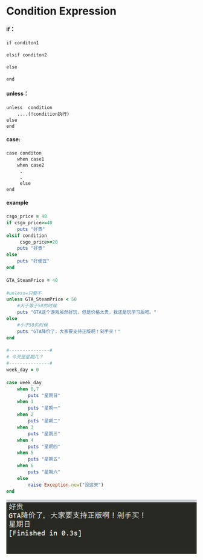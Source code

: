 # Condition Expression

#### **if：**

```text
if conditon1

elsif conditon2

else

end
```

#### unless：

```text
unless  condition
    ....(!condition执行)
else
end
```

#### case:

```text
case conditon
    when case1
    when case2
     .
     .
     else
end
```

#### example

```ruby
csgo_price = 48
if csgo_price>=40
	puts "好贵"
elsif condition
 	 csgo_price>=20
	puts "好贵"
else 
	puts "好便宜"
end

GTA_SteamPrice = 40

#unless=只要不
unless GTA_SteamPrice < 50
    #大于等于50的时候
    puts "GTA这个游戏虽然好玩，但是价格太贵，我还是玩学习版吧。"
else
    #小于50的时候
    puts "GTA降价了，大家要支持正版啊！剁手买！"
end

#---------------#
# 今天是星期几？
#---------------#
week_day = 0

case week_day
    when 0,7
        puts "星期日"
    when 1
        puts "星期一"
    when 2
        puts "星期二"
    when 3
        puts "星期三"
    when 4
        puts "星期四"
    when 5
        puts "星期五"
    when 6 
        puts "星期六"
    else
        raise Exception.new("没这天")
end
```

![](../.gitbook/assets/image%20%28193%29.png)

